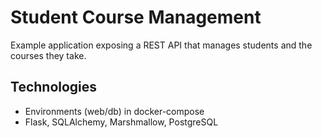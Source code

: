 # Student Course Management
Example application exposing a REST API that manages students and the courses they take.
## Technologies
- Environments (web/db) in docker-compose
- Flask, SQLAlchemy, Marshmallow, PostgreSQL
